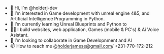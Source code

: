 - 👋 Hi, I’m @holderj-dev
- 👀 I’m interested in Game development with unreal engine 4&5, and Artificial Intelligence Programming in Python.
- 🌱 I’m currently learning Unreal Blueprints and Python to
- 👨‍💻 I build websites, web application, Games (mobile & PC's) & Ai Voice Asistant.
- 💞️ I’m looking to collaborate in Game Developnment and AI
- 📫 How to reach me @holderjamese@gmail.com/ +231-770-172-212

<!---
holderj-dev/holderj-dev is a ✨ special ✨ repository because its `README.md` (this file) appears on your GitHub profile.
You can click the Preview link to take a look at your changes.
--->
